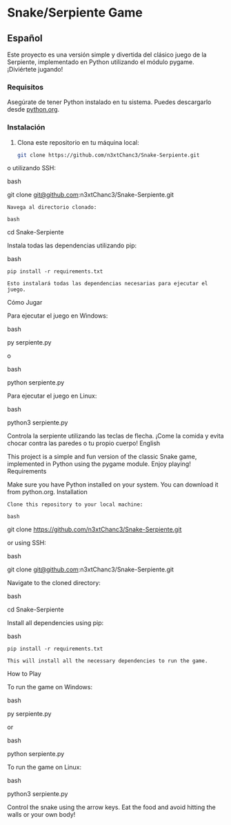 # Snake/Serpiente Game

## Español

Este proyecto es una versión simple y divertida del clásico juego de la Serpiente, implementado en Python utilizando el módulo pygame. ¡Diviértete jugando!

### Requisitos

Asegúrate de tener Python instalado en tu sistema. Puedes descargarlo desde [python.org](https://www.python.org/downloads/).

### Instalación

1. Clona este repositorio en tu máquina local:

   ```bash
   git clone https://github.com/n3xtChanc3/Snake-Serpiente.git

o utilizando SSH:

bash

git clone git@github.com:n3xtChanc3/Snake-Serpiente.git

    Navega al directorio clonado:

    bash

cd Snake-Serpiente

Instala todas las dependencias utilizando pip:

bash

    pip install -r requirements.txt

    Esto instalará todas las dependencias necesarias para ejecutar el juego.

Cómo Jugar

Para ejecutar el juego en Windows:

bash

py serpiente.py

o

bash

python serpiente.py

Para ejecutar el juego en Linux:

bash

python3 serpiente.py

Controla la serpiente utilizando las teclas de flecha. ¡Come la comida y evita chocar contra las paredes o tu propio cuerpo!
English

This project is a simple and fun version of the classic Snake game, implemented in Python using the pygame module. Enjoy playing!
Requirements

Make sure you have Python installed on your system. You can download it from python.org.
Installation

    Clone this repository to your local machine:

    bash

git clone https://github.com/n3xtChanc3/Snake-Serpiente.git

or using SSH:

bash

git clone git@github.com:n3xtChanc3/Snake-Serpiente.git

Navigate to the cloned directory:

bash

cd Snake-Serpiente

Install all dependencies using pip:

bash

    pip install -r requirements.txt

    This will install all the necessary dependencies to run the game.

How to Play

To run the game on Windows:

bash

py serpiente.py

or

bash

python serpiente.py

To run the game on Linux:

bash

python3 serpiente.py

Control the snake using the arrow keys. Eat the food and avoid hitting the walls or your own body!
